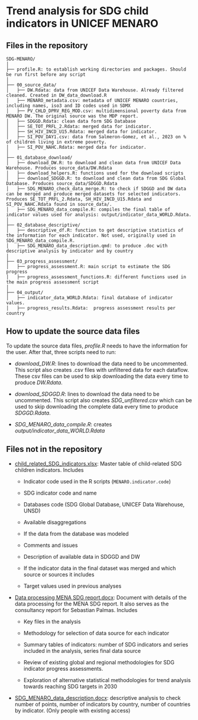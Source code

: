 # Trend analysis for SDG child indicators in UNICEF MENARO

## Files in the repository

```         
SDG-MENARO/
│
├── profile.R: to establish working directories and packages. Should be run first before any script
│   
├── 00_source_data/
│   ├── DW.Rdata: data from UNICEF Data Warehouse. Already filtered cleaned. Created in DW_data_download.R
│   ├── MENARO_metadata.csv: metadata of UNICEF MENARO countries, including names, iso3 and ID codes used in SDMX
│   ├── PV_CHLD_DPRV_REG_MOD.csv: multidimensional poverty data from MENARO DW. The original source was the MDP report.
│   ├── SDGGD.Rdata: clean data form SDG Database
│   ├── SE_TOT_PRFL_2.Rdata: merged data for indicator.
│   ├── SH_HIV_INCD_U15.Rdata: merged data for indicator.
│   ├── SI_POV_DAY1.csv: data from Salmeron-Gomez, et al., 2023 on % of children living in extreme poverty.
│   ├── SI_POV_NAHC.Rdata: merged data for indicator.
│
├── 01_database_download/
│   ├── download_DW.R: to download and clean data from UNICEF Data Warehouse. Produces source_data/DW.Rdata
│   ├── download_helpers.R: functions used for the download scripts
│   ├── download_SDGGD.R: to download and clean data from SDG Global Database. Produces source_data/SDGGD.Rdata
│   ├── SDG_MENARO_check_data_merge.R: to check if SDGGD and DW data can be merged and produce merged datasets for selected indicators. Produces SE_TOT_PRFL_2.Rdata, SH_HIV_INCD_U15.Rdata and SI_POV_NAHC.Rdata found in source_data/.
│   ├── SDG_MENARO_data_compile.R: compiles the final table of indicator values used for analysis: output/indicator_data_WORLD.Rdata.
│
├── 02_database_descriptive/
│   ├── descriptive_df.R: function to get descriptive statistics of the information for each indicator. Not used, originally used in SDG_MENARO_data_compile.R.
│   ├── SDG_MENARO_data_description.qmd: to produce .doc with descriptive analysis by indicator and by country
│   
├── 03_progress_assessment/
│   ├── progress_assessment.R: main script to estimate the SDG progress
│   ├── progress_assessment_functions.R: different functions used in the main progress assessment script
│   
├── 04_output/
│   ├── indicator_data_WORLD.Rdata: final database of indicator values.
│   ├── progress_results.Rdata:  progress assessment results per country
```

## How to update the source data files

To update the source data files, *profile.R* needs to have the information for the user. After that, three scripts need to run:

-   *download_DW.R*: lines to download the data need to be uncommented. This script also creates .csv files with unfiltered data for each dataflow. These csv files can be used to skip downloading the data every time to produce *DW.Rdata*.

-   *download_SDGGD.R*: lines to download the data need to be uncommented. This script also creates *SDG_unfiltered.csv* which can be used to skip downloading the complete data every time to produce *SDGGD.Rdata*.

-   *SDG_MENARO_data_compile.R*: creates *output/indicator_data_WORLD.Rdata*

## Files not in the repository

-   [child_related_SDG_indicators.xlsx](https://unicef-my.sharepoint.com/:x:/r/personal/spalmas_unicef_org/Documents/MENARO%20SDG/child_related_SDG_indicators.xlsx?d=wa4abddb44036478db00fa74ee2a9ab25&csf=1&web=1&e=K1uSLa): Master table of child-related SDG children indicators. Includes

    -   Indicator code used in the R scripts (`MENARO.indicator.code`)

    -   SDG indicator code and name

    -   Databases code (SDG Global Database, UNICEF Data Warehouse, UNSD)

    -   Available disaggregations

    -   If the data from the database was modeled

    -   Comments and issues

    -   Description of available data in SDGGD and DW

    -   If the indicator data in the final dataset was merged and which source or sources it includes

    -   Target values used in previous analyses

-   [Data processing MENA SDG report.docx](https://unicef-my.sharepoint.com/:w:/r/personal/spalmas_unicef_org/Documents/MENARO%20SDG/Data%20Processing%20MENA%20SDG%20report.docx?d=we824a41d4492476f8fc85c4a26306185&csf=1&web=1&e=HNpkXa): Document with details of the data processing for the MENA SDG report. It also serves as the consultancy report for Sebastian Palmas. Includes

    -   Key files in the analysis

    -   Methodology for selection of data source for each indicator

    -   Summary tables of indicators: number of SDG indicators and series included in the analysis, series final data source

    -   Review of existing global and regional methodologies for SDG indicator progress assessments.

    -   Exploration of alternative statistical methodologies for trend analysis towards reaching SDG targets in 2030

-   [SDG_MENARO_data_description.docx](https://unicef-my.sharepoint.com/:w:/r/personal/spalmas_unicef_org/Documents/MENARO%20SDG/SDG_MENARO_data_description.docx?d=wd8b2268c027d4b54a8a4277e9f7da304&csf=1&web=1&e=tYm9xz): descriptive analysis to check number of points, number of indicators by country, number of countries by indicator. (Only people with existing access)
